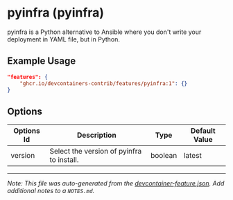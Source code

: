 
# pyinfra (pyinfra)

pyinfra is a Python alternative to Ansible where you don't write your deployment in YAML file, but in Python.

## Example Usage

```json
"features": {
    "ghcr.io/devcontainers-contrib/features/pyinfra:1": {}
}
```

## Options

| Options Id | Description | Type | Default Value |
|-----|-----|-----|-----|
| version | Select the version of pyinfra to install. | boolean | latest |



---

_Note: This file was auto-generated from the [devcontainer-feature.json](https://github.com/devcontainers-contrib/features/blob/main/src/pyinfra/devcontainer-feature.json).  Add additional notes to a `NOTES.md`._
